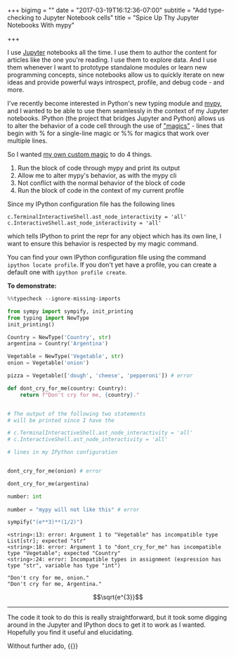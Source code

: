 +++
bigimg = ""
date = "2017-03-19T16:12:36-07:00"
subtitle = "Add type-checking to Jupyter Notebook cells"
title = "Spice Up Thy Jupyter Notebooks With mypy"

+++
<!--more-->

I use [Jupyter](http://jupyter.org/) notebooks all the time. I use them to author the content for articles like the one you're reading. I use them to explore data. And I use them whenever I want to prototype standalone modules or learn new programming concepts, since notebooks allow us to quickly iterate on new ideas and provide powerful ways introspect, profile, and debug code - and more. 

I've recently become interested in Python's new typing module and [mypy](http://mypy-lang.org/), and I wanted to be able to use them seamlessly in the context of my Jupyter notebooks. IPython (the project that bridges Jupyter and Python) allows us to alter the behavior of a code cell through the use of ["magics"](http://ipython.readthedocs.io/en/stable/interactive/magics.html?highlight=magic) - lines that begin with % for a single-line magic or %% for magics that work over multiple lines.


So I wanted [my own custom magic](http://ipython.readthedocs.io/en/stable/config/custommagics.html) to do 4 things.

1. Run the block of code through mypy and print its output
2. Allow me to alter mypy's behavior, as with the mypy cli
2. Not conflict with the normal behavior of the block of code
3. Run the block of code in the context of my current profile

Since my IPython configuration file has the following lines

    c.TerminalInteractiveShell.ast_node_interactivity = 'all'
    c.InteractiveShell.ast_node_interactivity = 'all'
    
which tells IPython to print the repr for any object which has its own line, I want to ensure this behavior is respected by my magic command.

You can find your own IPython configuration file using the command `ipython locate profile`.
If you don't yet have a profile, you can create a default one with `ipython profile create`.

**To demonstrate:**


```python
%%typecheck --ignore-missing-imports

from sympy import sympify, init_printing
from typing import NewType
init_printing()

Country = NewType('Country', str)
argentina = Country('Argentina')

Vegetable = NewType('Vegetable', str)
onion = Vegetable('onion')

pizza = Vegetable(['dough', 'cheese', 'pepperoni']) # error

def dont_cry_for_me(country: Country):
    return f"Don't cry for me, {country}." 


# The output of the following two statements 
# will be printed since I have the

# c.TerminalInteractiveShell.ast_node_interactivity = 'all'
# c.InteractiveShell.ast_node_interactivity = 'all'

# lines in my IPython configuration


dont_cry_for_me(onion) # error

dont_cry_for_me(argentina) 

number: int
    
number = "mypy will not like this" # error

sympify("(e**3)**(1/2)")
```
    <string>:13: error: Argument 1 to "Vegetable" has incompatible type List[str]; expected "str"
    <string>:18: error: Argument 1 to "dont_cry_for_me" has incompatible type "Vegetable"; expected "Country"
    <string>:24: error: Incompatible types in assignment (expression has type "str", variable has type "int")

    "Don't cry for me, onion."
    "Don't cry for me, Argentina."

$$\sqrt{e^{3}}$$


---

The code it took to do this is really straightforward, but it took some digging around in the Jupyter and IPython docs to get it to work as I wanted. Hopefully you find it useful and elucidating.

Without further ado, {{<gist knowsuchagency f7b2203dd613756a45f816d6809f01a6 >}}


